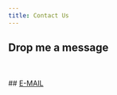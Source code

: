 ```yaml
---
title: Contact Us
---
```


## Drop me a message
<br>
<br>
## <a href="mailto:jklasecki@gmail.com">E-MAIL</a>
